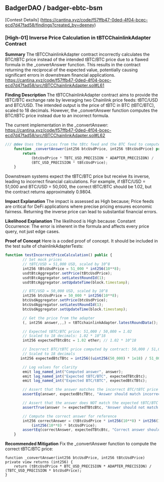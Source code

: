 ## BadgerDAO / badger-ebtc-bsm
[Contest Details] (https://cantina.xyz/code/f57ffb47-0ded-4f04-bcec-ecd7d47fad58/findings?created_by=deeney)

### [High-01] Inverse Price Calculation in tBTCChainlinkAdapter Contract

**Summary**
The tBTCChainlinkAdapter contract incorrectly calculates the BTC/tBTC price instead of the intended tBTC/BTC price due to a flawed formula in the _convertAnswer function. This results in the contract returning the reciprocal of the expected value, potentially causing significant errors in downstream financial applications. https://cantina.xyz/code/f57ffb47-0ded-4f04-bcec-ecd7d47fad58/src/tBTCChainlinkAdapter.sol#L61

**Finding Description**
The tBTCChainlinkAdapter contract aims to provide the tBTC/BTC exchange rate by leveraging two Chainlink price feeds: tBTC/USD and BTC/USD. The intended output is the price of tBTC in BTC (tBTC/BTC), scaled to 18 decimals. However, the _convertAnswer function computes the BTC/tBTC price instead due to an incorrect formula.

The current implementation in the _convertAnswer: https://cantina.xyz/code/f57ffb47-0ded-4f04-bcec-ecd7d47fad58/src/tBTCChainlinkAdapter.sol#L62
```javascript
/// @dev Uses the prices from the tBtc feed and the BTC feed to compute tBTC->BTC
    function _convertAnswer(int256 btcUsdPrice, int256 tBtcUsdPrice) private view returns (int256) {
        return
            (btcUsdPrice * TBTC_USD_PRECISION * ADAPTER_PRECISION) / 
            (BTC_USD_PRECISION * tBtcUsdPrice);
    }
```
Downstream systems expect the tBTC/BTC price but receive its inverse, leading to incorrect financial calculations. For example, if tBTC/USD = 51,000 and BTC/USD = 50,000, the correct tBTC/BTC should be 1.02, but the contract returns approximately 0.9804.

**Impact Explanation**
The impact is assessed as High because; Price feeds are critical for DeFi applications where precise pricing ensures economic fairness. Returning the inverse price can lead to substantial financial errors.

**Likelihood Explanation**
The likelihood is High because: Constant Occurrence: The error is inherent in the formula and affects every price query, not just edge cases.

**Proof of Concept**
Here is a coded proof of concept. It should be included in the test suite of chainlinkAdapterTests:
```javascript
function testIncorrectPriceCalculation() public {
        // Set mock prices
        // tBTC/USD = 51,000 USD, scaled by 10^8
        int256 tBtcUsdPrice = 51_000 * int256(10**8);
        usdtBtcAggregator.setPrice(tBtcUsdPrice);
        usdtBtcAggregator.setLatestRoundId(1);
        usdtBtcAggregator.setUpdateTime(block.timestamp);

        // BTC/USD = 50,000 USD, scaled by 10^8
        int256 btcUsdPrice = 50_000 * int256(10**8);
        btcUsdAggregator.setPrice(btcUsdPrice);
        btcUsdAggregator.setLatestRoundId(1);
        btcUsdAggregator.setUpdateTime(block.timestamp);

        // Get the price from the adapter
        (, int256 answer,,,) = tBTCchainlinkAdapter.latestRoundData();

        // Expected tBTC/BTC price: 51,000 / 50,000 = 1.02
        // Scaled to 18 decimals: 1.02 * 10^18
        int256 expectedTBtcBtc = 1.02 ether; // 1.02 * 10^18

        // Incorrect BTC/tBTC price computed by contract: 50,000 / 51,000 ≈ 0.980392
        // Scaled to 18 decimals
       int256 expectedBtcTBtc = int256((uint256(50_000) * 1e18) / 51_000); // ≈ 0.9803921568627451 * 10^18

        // Log values for clarity
        emit log_named_int("Computed answer", answer);
        emit log_named_int("Expected tBTC/BTC", expectedTBtcBtc);
        emit log_named_int("Expected BTC/tBTC", expectedBtcTBtc);

        // Assert that the answer matches the incorrect BTC/tBTC price
        assertEq(answer, expectedBtcTBtc, "Answer should match incorrect BTC/tBTC price");

        // Assert that the answer does NOT match the expected tBTC/BTC price
        assertTrue(answer != expectedTBtcBtc, "Answer should not match expected tBTC/BTC price");

        // Compute the correct answer for reference
        int256 correctAnswer = (tBtcUsdPrice * int256(10**8) * int256(10**18)) /
            (int256(10**8) * btcUsdPrice);
        assertEq(correctAnswer, expectedTBtcBtc, "Correct answer should be tBTC/BTC scaled to 18 decimals");
    }
```

**Recommended Mitigation**
Fix the _convertAnswer function to compute the correct tBTC/BTC price:
```
function _convertAnswer(int256 btcUsdPrice, int256 tBtcUsdPrice) private view returns (int256) {
    return (tBtcUsdPrice * BTC_USD_PRECISION * ADAPTER_PRECISION) / (TBTC_USD_PRECISION * btcUsdPrice);
}
```
